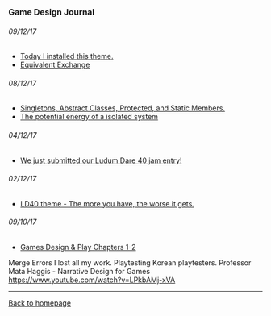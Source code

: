 ﻿
### Game Design Journal
###### 09/12/17
- [Today I installed this theme.](/today-i-installed-this-theme.md)
- [Equivalent Exchange](/interconnectedness.md)

###### 08/12/17
- [Singletons, Abstract Classes, Protected, and Static Members.](/singleton-abstract-protected-static.md)
- [The potential energy of a isolated system](/conversion-of-energy.md)

###### 04/12/17
- [We just submitted our Ludum Dare 40 jam entry!](/ld40jam.md)

###### 02/12/17
- [LD40 theme - The more you have, the worse it gets.](/ld40-theme.md)

###### 09/10/17
- [Games Design & Play Chapters 1-2](/gddp-ch1.md)


Merge Errors
I lost all my work.
Playtesting
Korean playtesters.
Professor Mata Haggis - Narrative Design for Games
https://www.youtube.com/watch?v=LPkbAMj-xVA

---
﻿[Back to homepage](/README.md)
